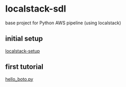 # localstack-sdl

base project for Python AWS pipeline (using localstack)

## initial setup

[localstack-setup](docs/localstack-minimal.md)

## first tutorial

[hello_boto.py](docs/hello_boto.md)

